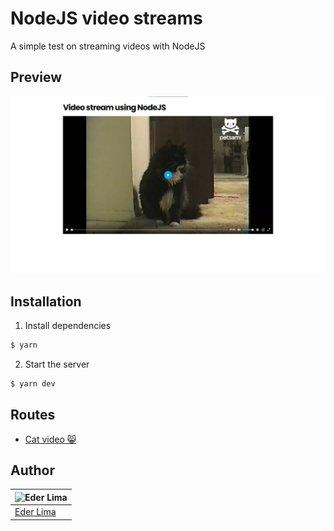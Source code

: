 # NodeJS video streams

A simple test on streaming videos with NodeJS

## Preview

![Video stream preview with the video of a cat](public/thumbnails/preview.jpeg)

## Installation

1. Install dependencies

```sh
$ yarn
```

2. Start the server

```sh
$ yarn dev
```

## Routes

- [Cat video 😸](http://localhost:3333/)

## Author

| ![Eder Lima](https://github.com/Nxrth-x.png?size=100) |
| ----------------------------------------------------- |
| [Eder Lima](https://github.com/Nxrth-x)               |
